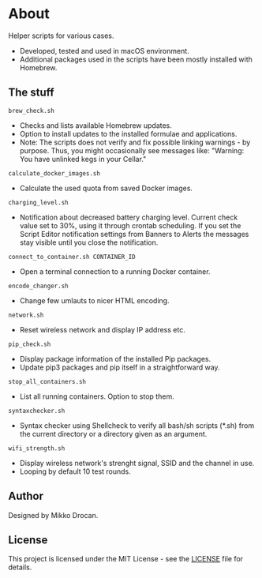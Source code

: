 # About

Helper scripts for various cases.

- Developed, tested and used in macOS environment.
- Additional packages used in the scripts have been mostly installed with Homebrew.

## The stuff

```
brew_check.sh
```
- Checks and lists available Homebrew updates.
- Option to install updates to the installed formulae and applications.
- Note: The scripts does not verify and fix possible linking warnings - by purpose. Thus, you might occasionally see messages like: "Warning: You have unlinked kegs in your Cellar."

```
calculate_docker_images.sh
```
- Calculate the used quota from saved Docker images.

```
charging_level.sh
```
- Notification about decreased battery charging level. Current check value set to 30%, using it through crontab scheduling. If you set the Script Editor notification settings from Banners to Alerts the messages stay visible until you close the notification.

```
connect_to_container.sh CONTAINER_ID
```
- Open a terminal connection to a running Docker container.

```
encode_changer.sh
```
- Change few umlauts to nicer HTML encoding.

```
network.sh
```
- Reset wireless network and display IP address etc.

```
pip_check.sh
```
- Display package information of the installed Pip packages.
- Update pip3 packages and pip itself in a straightforward way.

```
stop_all_containers.sh
```
- List all running containers. Option to stop them.

```
syntaxchecker.sh
```
- Syntax checker using Shellcheck to verify all bash/sh scripts (*.sh) from the current directory or a directory given as an argument.

```
wifi_strength.sh
```
- Display wireless network's strenght signal, SSID and the channel in use.
- Looping by default 10 test rounds.

## Author

Designed by Mikko Drocan.

## License

This project is licensed under the MIT License - see the [LICENSE](LICENSE) file for details.
